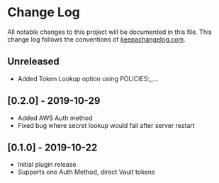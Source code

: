 Change Log
==========

All notable changes to this project will be documented in this file. This change
log follows the conventions of [keepachangelog.com](http://keepachangelog.com/).


## Unreleased
- Added Token Lookup option using POLICIES:<POLICY>,<POLICY>,...

## [0.2.0] - 2019-10-29

- Added AWS Auth method
- Fixed bug where secret lookup would fail after server restart

## [0.1.0] - 2019-10-22
- Initial plugin release
- Supports one Auth Method, direct Vault tokens
